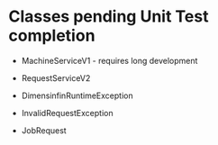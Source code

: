 # Classes pending Unit Test completion
* MachineServiceV1 - requires long development
* RequestServiceV2


* DimensinfinRuntimeException
* InvalidRequestException
* JobRequest

